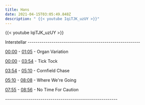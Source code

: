 ```yaml
---
title: Hans
date: 2021-04-15T03:05:49.848Z
description: " {{< youtube IqiTJK_uzUY >}}"
---
```

{{< youtube IqiTJK_uzUY >}} 


<!--StartFragment-->

Interstellar ---------------------------------------------------------

[00:00](https://www.youtube.com/watch?v=IqiTJK_uzUY&t=0s) - [01:05](https://www.youtube.com/watch?v=IqiTJK_uzUY&t=65s) - Organ Variation 

[00:00](https://www.youtube.com/watch?v=IqiTJK_uzUY&t=0s) - [03:54](https://www.youtube.com/watch?v=IqiTJK_uzUY&t=234s) - Tick Tock 

[03:54](https://www.youtube.com/watch?v=IqiTJK_uzUY&t=234s) - [05:10](https://www.youtube.com/watch?v=IqiTJK_uzUY&t=310s) - Cornfield Chase 

[05:10](https://www.youtube.com/watch?v=IqiTJK_uzUY&t=310s) - [08:08](https://www.youtube.com/watch?v=IqiTJK_uzUY&t=488s) - Where We're Going 

[07:55](https://www.youtube.com/watch?v=IqiTJK_uzUY&t=475s) - [08:56](https://www.youtube.com/watch?v=IqiTJK_uzUY&t=536s) - No Time For Caution 

\---------------------------------------------------------

<!--EndFragment-->